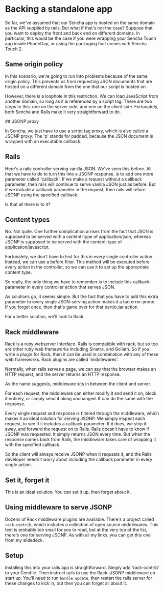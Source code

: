 # Backing a standalone app

So far, we've assumed that our Sencha app is hosted on the same domain as the API supplied by rails. But what if that's not the case? Suppose that you want to deploy the front and back end on different domains. In particular, this would be the case if you were wrapping your Sencha Touch app inside PhoneGap, or using the packaging that comes with Sencha Touch 2.

## Same origin policy

In this scenario, we're going to run into problems because of the same origin policy. This prevents us from requesting JSON documents that are hosted on a different domain from the one that our script is hosted on.

However, there is a loophole in this restriction. We can load JavaScript from another domain, so long as it is referenced by a script tag. There are two steps to this: one on the server side, and one on the client side. Fortunately, both Sencha and Rails make it very straightforward to do.

## JSONP proxy

In Sencha, we just have to use a script tag proxy, which is also called a JSONP proxy. The 'p' stands for padded, because the JSON document is wrapped with an executable callback.

## Rails

Here's a rails controller serving vanilla JSON. We've seen this before. All that we have to do to turn this into a JSONP response, is to add one more parameter called 'callback'. If we make a request without a callback parameter, then rails will continue to serve vanilla JSON just as before. But if we include a callback parameter in the request, then rails will return JSONP using the specified callback.

Is that all there is to it?

## Content types

No. Not quite. One further complication arrises from the fact that JSON is supposed to be served with a content-type of application/json, whereas JSONP is supposed to be served with the content-type of application/javascript.

Fortunately, we don't have to test for this in every single controller action. Instead, we can use a before filter. This method will be executed before every action in the controller, so we can use it to set up the appropriate content type.

So really, the only thing we have to remember is to include this callback parameter in every controller action that serves JSON.

As solutions go, it seems simple. But the fact that you have to add this extra parameter to every single JSON-serving action makes it a tad error-prone. If you forget once, then that's game over for that particular action.

For a better solution, we'll look to Rack.

## Rack middleware

Rack is a ruby webserver interface. Rails is compatible with rack, but so too are other ruby web frameworks including Sinatra, and Goliath. So if you write a plugin for Rack, then it can be used in combination with any of these web frameworks. Rack plugins are called 'middlewares'.

Normally, when rails serves a page, we can say that the browser makes an HTTP request, and the server returns an HTTP response.

As the name suggests, middleware sits in between the client and server. 

For each request, the middleware can either modify it and send it on, block it entirely, or simply send it along unchanged. It can do the same with the response.

Every single request and response is filtered through the middleware, which makes it an ideal solution for serving JSONP. We simply inspect each request, to see if it includes a callback parameter. If it does, we strip it away, and forward the request on to Rails. Rails doesn't have to know if JSONP was requested. It simply returns JSON every time. But when the response comes back from Rails, the middleware takes care of wrapping it with the specified callback.

So the client will always receive JSONP when it requests it, and the Rails developer needn't worry about including the callback parameter in every single action.

## Set it, forget it

This is an ideal solution. You can set it up, then forget about it.

## Using middleware to serve JSONP

Dozens of Rack middleware plugins are available. There's a project called `rack-contrib`, which includes a collection of open source middlewares. This text is probably too small for you to read, but at the very top of the list, there's one for serving JSONP. As with all my links, you can get this one from my slidedeck.

## Setup

Installing this into your rails app is straightforward. Simply add 'rack-contrib' to your Gemfile. Then instruct rails to use the Rack::JSONP middleware on start up. You'll need to run `bundle update`, then restart the rails server for these changes to kick in, but then you can forget all about it.
